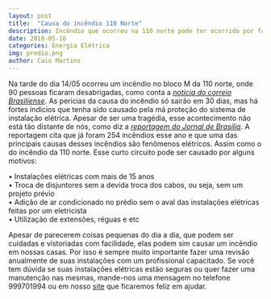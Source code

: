 ```yaml
---
layout: post
title:  "Causa do incêndio 110 Norte"
description: Incêndio que ocorreu na 110 norte pode ter ocorrido por falha nas instalações elétricas[...]
date: 2018-05-16
categories: Energia Elétrica
img: predio.png
author: Caio Martins
---
```



  Na tarde do dia 14/05 ocorreu um incêndio no bloco M da 110 norte, onde 90 pessoas ficaram desabrigadas, como conta a *[notícia do correio Brasiliense](https://www.correiobraziliense.com.br/app/noticia/cidades/2018/05/16/interna_cidadesdf,680981/mais-de-90-pessoas-estao-desalojadas-apos-incendio-em-predio.shtml)*. As pericias da causa do incêndio só sairão em 30 dias, mas há fortes indícios que tenha sido causado pela má proteção do sistema de instalação elétrica. Apesar de ser uma tragédia, esse acontecimento não está tão distante de nós, como diz a *[reportagem do Jornal de Brasília](http://www.jornaldebrasilia.com.br/cidades/df-registrou-mais-de-250-incendios-domesticos-neste-ano/)*.
  A reportagem cita que já foram 254 incêndios esse ano e que uma das principais causas desses incêndios são fenômenos elétricos. Assim como o do incêndio da 110 norte. 
Esse curto circuito pode ser causado por alguns motivos:    


•	Instalações elétricas com mais de 15 anos  
•	Troca de disjuntores sem a devida troca dos cabos, ou seja, sem um projeto prévio  
•	Adição de ar condicionado no prédio sem o aval das instalações elétricas feitas por um eletricista  
•	Utilização de extensões, réguas e etc  
  
  
  Apesar de parecerem coisas pequenas do dia a dia, que podem ser cuidadas e vistoriadas com facilidade, elas podem sim causar um incêndio em nossas casas. Por isso é sempre muito importante fazer uma revisão anualmente de suas instalações com um profissional capacitado.
Se você tem dúvida se suas instalações elétricas estão seguras ou quer fazer uma manutenção nas mesmas, mande-nos uma mensagem no telefone 999701994 ou em nosso [site](primariaenergia.com/contact) que ficaremos feliz em ajudar.
